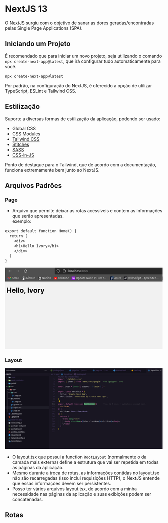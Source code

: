 # NextJS 13

O [NextJS](https://nextjs.org/) surgiu com o objetivo de sanar as dores
geradas/encontradas pelas Single Page Applications (SPA).

## Iniciando um Projeto

É recomendado que para iniciar um novo projeto, seja utilizando o comando
`npx create-next-app@latest`, que irá configurar tudo automaticamente para você.

```
npx create-next-app@latest
```

Por padrão, na configuração do NextJS, é oferecido a opção de utilizar
TypeScript, ESLint e Tailwind CSS.

## Estilização

Suporte a diversas formas de estilização da aplicação, podendo ser usado:

- Global CSS
- CSS Modules
- [Tailwind CSS](https://tailwindcss.com/)
- [Stitches](https://stitches.dev/)
- [SASS](https://sass-lang.com/)
- [CSS-in-JS](https://cssinjs.org/?v=v10.10.0)

Ponto de destaque para o Tailwind, que de acordo com a documentação, funciona
extremamente bem junto ao NextJS.

## Arquivos Padrões

### Page

- Arquivo que permite deixar as rotas acessíveis e contem as informações que
  serão apresentadas.  
  exemplo:

```
export default function Home() {
  return (
    <div>
    <h1>Hello Ivory</h1>
    </div>
  )
}
```

![Exemplo Page](./public/img-page-tsx.png "exemplo page")

### Layout

![Screen layout.tsx](./public/img-layout-tsx.png "layout.tsx screen")

- O layout.tsx que possui a function `RootLayout` (normalmente o da camada mais
  externa) define a estrutura que vai ser repetida em todas as páginas da
  aplicação.
- Mesmo durante a troca de rotas, as informações contidas no layout.tsx não são
  recarregadas (isso inclui requisições HTTP), o NextJS entende que essas
  informações devem ser persistentes.
- Posso ter vários arquivos layout.tsx, de acordo com a minha necessidade nas
  páginas da aplicação e suas exibições podem ser concatenadas.

## Rotas
